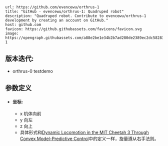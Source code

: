
```cardlink
url: https://github.com/evencewu/orthrus-1
title: "GitHub - evencewu/orthrus-1: Quadruped robot"
description: "Quadruped robot. Contribute to evencewu/orthrus-1 development by creating an account on GitHub."
host: github.com
favicon: https://github.githubassets.com/favicons/favicon.svg
image: https://opengraph.githubassets.com/a88e2be1e34b2b7ad280de2389ec2dc58283e75e9ce592137b694824761e6a28/evencewu/orthrus-1
```

## 版本迭代:
* orthrus-0 testdemo
  
## 参数定义

- #### 坐标:
    
    - x 机体向前
    - y 向左
    - z 向上
    - 具体形式和[Dynamic Locomotion in the MIT Cheetah 3 Through Convex Model-Predictive Control](http://localhost/Dynamic%20Locomotion%20in%20the%20MIT%20Cheetah%203%20Through%20Convex%20Model-Predictive%20Control)中的定义一样，旋量遵从右手法则。
